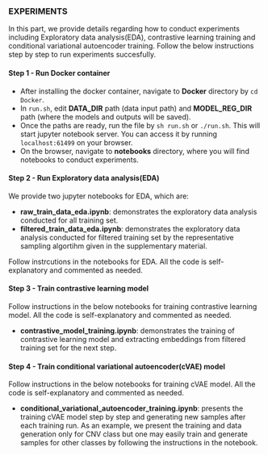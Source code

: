 ### EXPERIMENTS

In this part, we provide details regarding how to conduct experiments including Exploratory data analysis(EDA), contrastive learning training and conditional variational autoencoder training. Follow the below instructions step by step to run experiments succesfully. 


#### Step 1 - Run Docker container 

* After installing the docker container,  navigate to **Docker** directory by `cd Docker`. 
* In `run.sh`, edit **DATA_DIR** path (data input path) and **MODEL_REG_DIR** path (where the models and outputs will be saved).
* Once the paths are ready, run the file by `sh run.sh` or `./run.sh`. This will start jupyter notebook server. You can access it by running `localhost:61499` on your browser. 
* On the browser, navigate to **notebooks** directory, where you will find notebooks to conduct experiments. 

#### Step 2 - Run Exploratory data analysis(EDA)
We provide two jupyter notebooks for EDA, which are: 

* **raw_train_data_eda.ipynb**: demonstrates the exploratory data analysis conducted for  all training set. 
* **filtered_train_data_eda.ipynb**: demonstrates the exploratory data analysis conducted for filtered training set by the representative sampling algortihm given in the supplementary material. 

Follow instrcutions in the notebooks for EDA. All the code is self-explanatory and commented as needed. 

#### Step 3 - Train contrastive learning model
Follow instructions in the below notebooks for training contrastive learning model. All the code is self-explanatory and commented as needed.

* **contrastive_model_training.ipynb**: demonstrates the training of contrastive learning model and extracting embeddings from filtered training set for the next step. 

#### Step 4 - Train conditional variational autoencoder(cVAE) model
Follow instructions in the below notebooks for training cVAE model. All the code is self-explanatory and commented as needed.

* **conditional_variational_autoencoder_training.ipynb**: presents the training cVAE model step by step and generating new samples after each training run. As an example, we present the training and data generation only for CNV class but one may easily train and generate samples for other classes by following the instructions in the notebook. 


